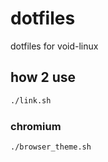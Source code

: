 # dotfiles

dotfiles for void-linux

## how 2 use

```bash
./link.sh
```

### chromium

```bash
./browser_theme.sh
```
